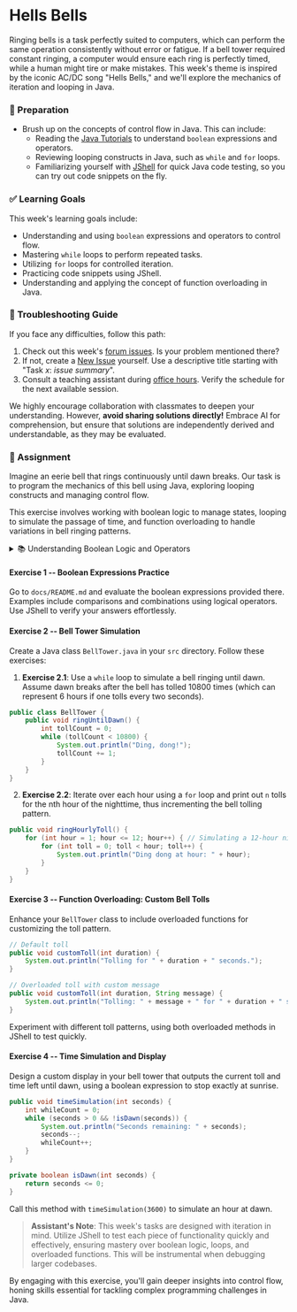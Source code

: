 # Hells Bells

Ringing bells is a task perfectly suited to computers, which can perform the same operation consistently without error or fatigue. If a bell tower required constant ringing, a computer would ensure each ring is perfectly timed, while a human might tire or make mistakes. This week's theme is inspired by the iconic AC/DC song "Hells Bells," and we'll explore the mechanics of iteration and looping in Java.

### 📝 Preparation

- Brush up on the concepts of control flow in Java. This can include:
  - Reading the [Java Tutorials](https://docs.oracle.com/javase/tutorial/java/index.html) to understand `boolean` expressions and operators.
  - Reviewing looping constructs in Java, such as `while` and `for` loops.
  - Familiarizing yourself with [JShell](https://docs.oracle.com/javase/9/jshell/introduction-jshell.htm) for quick Java code testing, so you can try out code snippets on the fly.

### ✅ Learning Goals

This week's learning goals include:

- Understanding and using `boolean` expressions and operators to control flow.
- Mastering `while` loops to perform repeated tasks.
- Utilizing `for` loops for controlled iteration.
- Practicing code snippets using JShell.
- Understanding and applying the concept of function overloading in Java.

### 🚨 Troubleshooting Guide

If you face any difficulties, follow this path:

1. Check out this week's [forum issues](https://academia.forum/discussion). Is your problem mentioned there?
2. If not, create a [New Issue](https://academia.forum/discussion/new) yourself. Use a descriptive title starting with "Task _x_: _issue summary_".
3. Consult a teaching assistant during [office hours](https://officehours.academia.com). Verify the schedule for the next available session.

We highly encourage collaboration with classmates to deepen your understanding. However, **avoid sharing solutions directly!** Embrace AI for comprehension, but ensure that solutions are independently derived and understandable, as they may be evaluated.

### 🔔 Assignment

Imagine an eerie bell that rings continuously until dawn breaks. Our task is to program the mechanics of this bell using Java, exploring looping constructs and managing control flow.

This exercise involves working with boolean logic to manage states, looping to simulate the passage of time, and function overloading to handle variations in bell ringing patterns.

<details>
<summary> 📚 Understanding Boolean Logic and Operators </summary>

A [boolean value](https://en.wikipedia.org/wiki/Boolean_data_type) can be either true or false. Java offers boolean expressions which, when evaluated, result in `true` or `false`. For instance, the expression `3 > 2` is `true`.

Three primary boolean operators are ["and"](https://en.wikipedia.org/wiki/Logical_conjunction), ["or"](https://en.wikipedia.org/wiki/Logical_disjunction), and ["not"](https://en.wikipedia.org/wiki/Negation), represented in Java as `&&`, `||`, and `!`.

These operators can be combined in logical statements. For example, `true || (false && true)` evaluates as `true`, given operator precedence.

</details>

#### Exercise 1 -- Boolean Expressions Practice

Go to `docs/README.md` and evaluate the boolean expressions provided there. Examples include comparisons and combinations using logical operators. Use JShell to verify your answers effortlessly.

#### Exercise 2 -- Bell Tower Simulation

Create a Java class `BellTower.java` in your `src` directory. Follow these exercises:

1. **Exercise 2.1**: Use a `while` loop to simulate a bell ringing until dawn. Assume dawn breaks after the bell has tolled 10800 times (which can represent 6 hours if one tolls every two seconds).

```java
public class BellTower {
    public void ringUntilDawn() {
        int tollCount = 0;
        while (tollCount < 10800) {
            System.out.println("Ding, dong!");
            tollCount += 1;
        }
    }
}
```

2. **Exercise 2.2**: Iterate over each hour using a `for` loop and print out `n` tolls for the nth hour of the nighttime, thus incrementing the bell tolling pattern.

```java
public void ringHourlyToll() {
    for (int hour = 1; hour <= 12; hour++) { // Simulating a 12-hour nightly cycle
        for (int toll = 0; toll < hour; toll++) {
            System.out.println("Ding dong at hour: " + hour);
        }
    }
}
```

#### Exercise 3 -- Function Overloading: Custom Bell Tolls

Enhance your `BellTower` class to include overloaded functions for customizing the toll pattern.

```java
// Default toll
public void customToll(int duration) {
    System.out.println("Tolling for " + duration + " seconds.");
}

// Overloaded toll with custom message
public void customToll(int duration, String message) {
    System.out.println("Tolling: " + message + " for " + duration + " seconds.");
}
```

Experiment with different toll patterns, using both overloaded methods in JShell to test quickly.

#### Exercise 4 -- Time Simulation and Display

Design a custom display in your bell tower that outputs the current toll and time left until dawn, using a boolean expression to stop exactly at sunrise.

```java
public void timeSimulation(int seconds) {
    int whileCount = 0;
    while (seconds > 0 && !isDawn(seconds)) {
        System.out.println("Seconds remaining: " + seconds);
        seconds--;
        whileCount++;
    }
}

private boolean isDawn(int seconds) {
    return seconds <= 0;
}
```

Call this method with `timeSimulation(3600)` to simulate an hour at dawn.

> **Assistant's Note**: This week's tasks are designed with iteration in mind. Utilize JShell to test each piece of functionality quickly and effectively, ensuring mastery over boolean logic, loops, and overloaded functions. This will be instrumental when debugging larger codebases.

By engaging with this exercise, you'll gain deeper insights into control flow, honing skills essential for tackling complex programming challenges in Java.